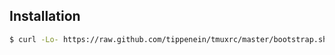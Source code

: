 ## Installation

``` bash
$ curl -Lo- https://raw.github.com/tippenein/tmuxrc/master/bootstrap.sh | bash
```
